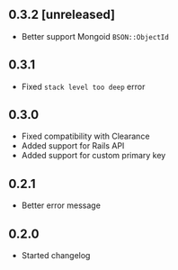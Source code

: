 ## 0.3.2 [unreleased]

- Better support Mongoid `BSON::ObjectId`

## 0.3.1

- Fixed `stack level too deep` error

## 0.3.0

- Fixed compatibility with Clearance
- Added support for Rails API
- Added support for custom primary key

## 0.2.1

- Better error message

## 0.2.0

- Started changelog
